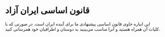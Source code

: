 # قانون اساسی ایران آزاد

این انباره حاوی قانون اساسی پیشنهادی ما برای آینده ایران است.
در صورتی که با کلیات آن همراه هستید و آنرا مناسب می‌بینید به دوستان و اطرافیان خود همرسانی کنید.
